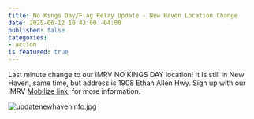 ```yaml
---
title: No Kings Day/Flag Relay Update - New Haven Location Change
date: 2025-06-12 10:43:00 -04:00
published: false
categories:
- action
is featured: true
---
```


Last minute change to our IMRV NO KINGS DAY location! It is still in New Haven, same time, but address is 1908 Ethan Allen Hwy.  Sign up with our IMRV [Mobilize link](https://www.mobilize.us/indivisiblemadrivervalley/event/797155/?fbclid=IwZXh0bgNhZW0CMTEAYnJpZBExZ0ZIS2MwTnEyMzcyYjRTYQEe-Zqvqcb5xRfsI2m4qhZLRJxzArMntrGJ_jM3B_fuKiUbSzeteOUw2pUR3eI_aem_SfdcLMUmWcy6NVmfddCPWw), for more information.

![updatenewhaveninfo.jpg](/uploads/updatenewhaveninfo.jpg)